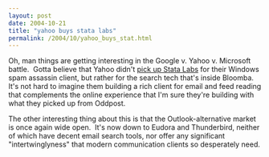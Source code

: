 ```yaml
---
layout: post
date: 2004-10-21
title: "yahoo buys stata labs"
permalink: /2004/10/yahoo_buys_stat.html
---
```


Oh, man things are getting interesting in the Google v. Yahoo v. Microsoft battle.  Gotta believe that Yahoo didn't [pick up Stata Labs](http://news.com.com/Yahoo+buys+e-mail+search+company/2100-1025_3-5421831.html) for their Windows spam assassin client, but rather for the search tech that's inside Bloomba.  It's not hard to imagine them building a rich client for email and feed reading that complements the online experience that I'm sure they're building with what they picked up from Oddpost.

The other interesting thing about this is that the Outlook-alternative market is once again wide open.  It's now down to Eudora and Thunderbird, neither of which have decent email search tools, nor offer any significant "intertwinglyness" that modern communication clients so desperately need.